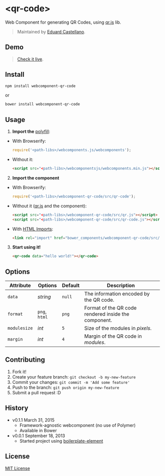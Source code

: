 # &lt;qr-code&gt;

Web Component for generating QR Codes, using [qr.js](https://github.com/lifthrasiir/qr.js) lib.

> Maintained by [Eduard Castellano](https://github.com/educastellano).

## Demo

> [Check it live](http://educastellano.github.io/qr-code/demo).

## Install
```sh
npm install webcomponent-qr-code
```
or
```sh
bower install webcomponent-qr-code
```

## Usage

1. **Import the** [polyfill](https://github.com/WebComponents/webcomponentsjs):

* With Browserify:

	```js
	require('<path-libs>/webcomponents.js/webcomponents');
	```
* Without it:

	```html
	<script src="<path-libs>/webcomponentsjs/webcomponents.min.js"></script>
	```

2. **Import the component**

* With Browserify:

	```js
	require('<path-libs>/webcomponent-qr-code/src/qr-code');
	```

* Without it ([qr.js](https://github.com/lifthrasiir/qr.js) and the component):

	```html
	<script src="<path-libs>/webcomponent-qr-code/src/qr.js"></script>
	<script src="<path-libs>/webcomponent-qr-code/src/qr-code.js"></script>
	```

* With [HTML Imports](http://w3c.github.io/webcomponents/spec/imports/):

	```html
	<link rel="import" href="bower_components/webcomponent-qr-code/src/qr-code.html">
	```



3. **Start using it!**

	```html
	<qr-code data="hello world!"></qr-code>
	```



## Options

Attribute		| Options                   | Default             | Description
---				| ---                       | ---                 | ---
`data`			| *string*                  | `null`	          | The information encoded by the QR code.
`format`		| `png`, `html`				| `png`               | Format of the QR code rendered inside the component.
`modulesize`	| *int*						| `5`				  | Size of the modules in *pixels*.
`margin`		| *int*						| `4`				  | Margin of the QR code in *modules*.


## Contributing

1. Fork it!
2. Create your feature branch: `git checkout -b my-new-feature`
3. Commit your changes: `git commit -m 'Add some feature'`
4. Push to the branch: `git push origin my-new-feature`
5. Submit a pull request :D

## History

* v0.1.1 March 31, 2015
	* Framework-agnostic webcomponent (no use of Polymer)
	* Available in Bower
* v0.0.1 September 18, 2013
	* Started project using [boilerplate-element](https://github.com/customelements/boilerplate-element)

## License

[MIT License](http://opensource.org/licenses/MIT)
